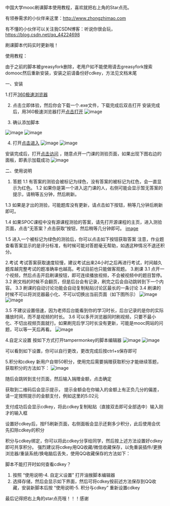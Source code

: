 中国大学mooc刷课脚本使用教程，喜欢就把右上角的Star点亮。

有领券需求的小伙伴来这里：http://www.zhongzhimao.com

有不懂的小伙伴可以关注我CSDN博客：听说你很会玩，https://blog.csdn.net/qq_44224698

刷课脚本代码实时更新哦！

使用教程：

由于之前的脚本被greasyfork删除，老用户如不能使用请去greasyfork搜索domooc然后重新安装，安装之前请备份好cdkey，方法见文档末尾

一、安装

1.打开[360极速浏览器](https://browser.360.cn/ee/)


2.	点击立即体验，然后你会下载一个.exe文件，下载完成后双击打开
安装完成后，用360极速浏览器打开[点击打开](https://ext.chrome.360.cn/webstore/search/Tampermonkey)
![image](https://img-blog.csdnimg.cn/20200315163309477.png)

3.	确认添加脚本

![image](https://img-blog.csdnimg.cn/20200315163341852.png)
![image](https://img-blog.csdnimg.cn/20200315163403821.png)

4.	打开[点击进入](https://greasyfork.org/zh-CN/scripts/399230)
 ![image](https://img-blog.csdnimg.cn/20200315163457108.png)
 ![image](https://img-blog.csdnimg.cn/20200315163509415.png)

安装完成后，打开[点击访问](https://www.icourse163.org) ，随意点开一门课的测验页面，如果出现下图右边的面板，即表示加载成功
![image](https://img-blog.csdnimg.cn/20200315163610366.png)

二、使用说明
1. 答题
1.1 有答案的测验会被标记为绿色，没有答案的被标记为红色，会一直显示为红色。
1.2 如果你是第一个进入这门课的人，右侧可能会显示暂无答案的提示，请稍等五分钟，然后刷新。
 

1.3 如果是才出的测验，可能题库没有更新，请点击如下按钮，稍等几分钟后刷新即可。
 
1.4 如果SPOC课程中没有源课程测验的答案，请先打开源课程的主页，进入测验页面，点击“无答案？点击获取”按钮，然后稍等几分钟即可。
 [image](https://img-blog.csdnimg.cn/20200315165513808.png)

1.5 进入一个被标记为绿色的测验后，你可以点击如下按钮获取答案
注意，作业题查看答案显示的是评分标准，有时候可能对答题毫无帮助，如遇这种情况不退还积分。
  
2.考试
考试答案获取速度较慢，建议考试出来24小时之后再进行考试，时间越久题库越完整考试的题准确率也越高。考试目前也只能做客观题。
3.刷课
3.1 点开一个视频，然后点击开启刷课按钮，即可连续播放视频，不会被视频中的题目暂停。
3.2 刷文档的时候不会翻页，但是后台会有记录，刷完之后会自动跳转到下一个内容。
3.3 刷课的自动讨论功能会自动复制粘贴讨论区最长的一条讨论
3.4 刷课的时候不可以将浏览器最小化、不可以切换出当前页面（如下图所示）
 ![image](https://img-blog.csdnimg.cn/20200315165715488.png)
 ![image](https://img-blog.csdnimg.cn/20200315170019380.png)
 
3.5 不建议设置倍速，因为老师后台能看到你的学习时长，后台记录的是你的实际播放时间，而不是视频的时长。
3.6 可以多开浏览器同时刷视频，只要不最小化、不切出视频页面就行。如果刷完后学习时长没有更新，可能是mooc网站的问题，可以等一天后再看。
 ![image](https://img-blog.csdnimg.cn/2020031517005750.png)
 
4.自定义设置
按如下方式打开tampermonkey的脚本编辑器
 ![image](https://img-blog.csdnimg.cn/20200315170121997.png)
 ![image](https://img-blog.csdnimg.cn/20200315170202561.png)
 
可以看到如下设置，你可以自行更改，更改完成后按ctrl+s保存即可
 
5.积分和cdkey
新用户自带50积分，使用完后需要捐赠获取积分才能继续答题，获取积分的方法如下：
 ![image](https://img-blog.csdnimg.cn/20200315170233349.png)
 
随后会跳转到支付页面，然后输入捐赠金额，点击确定
 
 
获取到二维码后会显示提示， 提示金额会在你输入的金额上有正负几分的偏差，请一定按照提示的金额支付，例如这里的5.02元
 
支付成功后会显示cdkey，将此cdkey复制粘贴（直接双击即可全部选中）输入刚才的输入框
 
设置好cdkey后，按F5刷新页面，右侧面板会显示还剩多少积分，此后使用会优先扣除cdkey的积分
 
积分与cdkey绑定，你可以将此cdkey分享给同学，然后按上述方法设置好cdkey即可共享积分。
强烈建议将cdkey用QQ收藏/微信收藏保存，以免重装插件/更换浏览器/重装系统/换电脑后丢失，使用QQ收藏保存的方法如下：

 
 
 
 
脚本不能打开时如何查看cdkey？
1.	按照 “使用说明-4. 自定义设置” 打开油猴脚本编辑器
2.	选择存储，然后会显示如下界面，然后可将cdkey按前述方法保存到QQ收藏，安装新脚本后按 “使用说明-5. 积分与cdkey” 重新设置cdkey
 
 最后记得把右上角的star点亮哦！！！感谢
